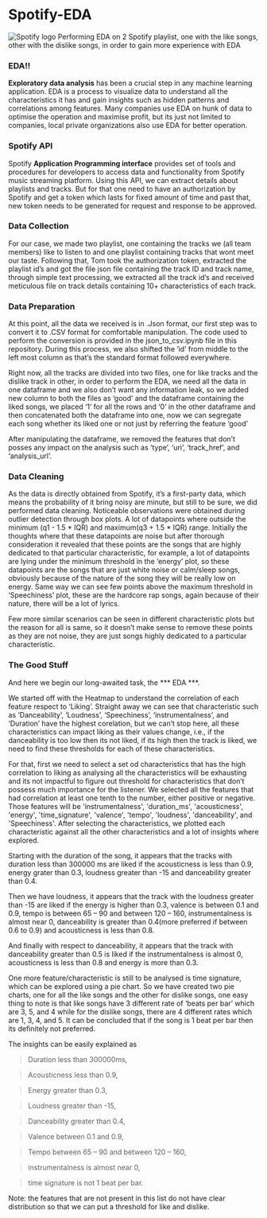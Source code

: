 # Spotify-EDA 
![Spotify logo](https://upload.wikimedia.org/wikipedia/commons/thumb/1/19/Spotify_logo_without_text.svg/1024px-Spotify_logo_without_text.svg.png)
Performing EDA on 2 Spotify playlist, one with the like songs, other with the dislike songs, in order to gain more experience with EDA

### EDA!!


**Exploratory data analysis** has been a crucial step in any machine learning application. EDA is a process to visualize data to understand all the characteristics it has and gain insights such as hidden patterns and correlations among features. Many companies use EDA on hunk of data to optimise the operation and maximise profit, but its just not limited to companies, local private organizations also use EDA for better operation.


### Spotify API


Spotify **Application Programming interface** provides set of tools and procedures for developers to access data and functionality from Spotify music streaming platform. Using this API, we can extract details about playlists and tracks. But for that one need to have an authorization by Spotify and get a token which lasts for fixed amount of time and past that, new token needs to be generated for request and response to be approved. 


### Data Collection


For our case, we made two playlist, one containing the tracks we (all team members) like to listen to and one playlist containing tracks that wont meet our taste. Following that, Tom took the authorization token, extracted the playlist id’s and got the file json file containing the track ID and track name, through simple text processing, we extracted all the track id’s and received meticulous file on track details containing 10+ characteristics of each track. 


### Data Preparation


At this point, all the data we received is in .Json format, our first step was to convert it to .CSV format for comfortable manipulation. The code used to perform the conversion is provided in the json_to_csv.ipynb file in this repository. During this process, we also shifted the ‘id’ from middle to the left most column as that’s the standard format followed everywhere. 


Right now, all the tracks are divided into two files, one for like tracks and the dislike track in other, in order to perform the EDA, we need all the data in one dataframe and we also don’t want any information leak, so we added new column to both the files as ‘good’ and the dataframe containing the liked songs, we placed ‘1’ for all the rows and ‘0’ in the other dataframe and then concatenated both the dataframe into one, now we can segregate each song whether its liked one or not just by referring the feature ‘good’


After manipulating the dataframe, we removed the features that don’t posses any impact on the analysis such as ‘type’, ‘uri’, ‘track_href’, and ‘analysis_url’. 


### Data Cleaning 


As the data is directly obtained from Spotify, it’s a first-party data, which means the probability of it bring noisy are minute, but still to be sure, we did performed data cleaning. Noticeable observations were obtained during outlier detection through box plots. A lot of datapoints where outside the minimum (q1 - 1.5 * IQR) and maximum(q3 + 1.5 * IQR) range. Initially the thoughts where that these datapoints are noise but after thorough consideration it revealed that these points are the songs that are highly dedicated to that particular characteristic, for example, a lot of datapoints are lying under the minimum threshold in the ‘energy’ plot, so these datapoints are the songs that are just white noise or calm/sleep songs, obviously because of the nature of the song they will be really low on energy. Same way we can see few points above the maximum threshold in ‘Speechiness’ plot, these are the hardcore rap songs, again because of their nature, there will be a lot of lyrics. 


Few more similar scenarios can be seen in different characteristic plots but the reason for all is same, so it doesn’t make sense to remove these points as they are not noise, they are just songs highly dedicated to a particular characteristic. 


### The Good Stuff


And here we begin our long-awaited task, the *** EDA ***.


We started off with the Heatmap to understand the correlation of each feature respect to ‘Liking’. Straight away we can see that characteristic such as ‘Danceability’, ‘Loudness’, ‘Speechiness’, ‘instrumentalness’, and ‘Duration’ have the highest corelation, but we can’t stop here, all these characteristics can impact liking as their values change, i.e., if the danceability is too low then its not liked, if its high then the track is liked, we need to find these thresholds for each of these characteristics.


For that, first we need to select a set od characteristics that has the high correlation to liking as analysing all the characteristics will be exhausting and its not impactful to figure out threshold for characteristics that don’t possess much importance for the listener. We selected all the features that had correlation at least one tenth to the number, either positive or negative. Those features will be 'instrumentalness', 'duration_ms', 'acousticness', 'energy', 'time_signature', 'valence', 'tempo', 'loudness', 'danceability', and 'Speechiness'. After selecting the characteristics, we plotted each characteristic against all the other characteristics and a lot of insights where explored. 


Starting with the duration of the song, it appears that the tracks with duration less than 300000 ms are liked if the acousticness is less than 0.9, energy grater than 0.3, loudness greater than -15 and danceability greater than 0.4. 


Then we have loudness, it appears that the track with the loudness greater than -15 are liked if the energy is higher than 0.3, valence is between 0.1 and 0.9, tempo is between 65 – 90 and between 120 – 160, instrumentalness is almost near 0, danceability is greater than 0.4(more preferred if between 0.6 to 0.9) and acousticness is less than 0.8.


And finally with respect to danceability, it appears that the track with danceability greater than 0.5 is liked if the instrumentalness is almost 0, acousticness is less than 0.8 and energy is more than 0.3.


One more feature/characteristic is still to be analysed is time signature, which can be explored using a pie chart. So we have created two pie charts, one for all the like songs and the other for dislike songs, one easy thing to note is that like songs have 3 different rate of ‘beats per bar’ which are 3, 5, and 4 while for the dislike songs, there are 4 different rates which are 1, 3, 4, and 5. It can be concluded that if the song is 1 beat per bar then its definitely not preferred. 


The insights can be easily explained as


>Duration less than 300000ms,


>Acousticness less than 0.9,


>Energy greater than 0.3,


>Loudness greater than -15,


>Danceability greater than 0.4,


>Valence between 0.1 and 0.9,


>Tempo between 65 – 90 and between 120 – 160,


>instrumentalness is almost near 0,


>time signature is not 1 beat per bar.


Note: the features that are not present in this list do not have clear distribution so that we can put a threshold for like and dislike. 

